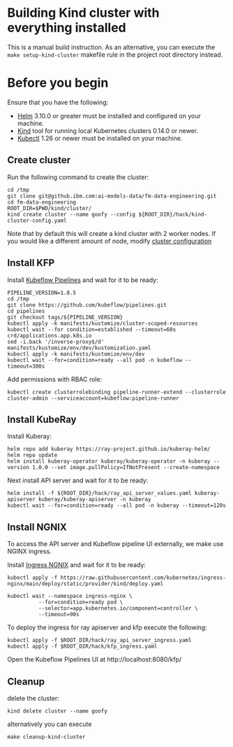 # Building Kind cluster with everything installed

This is a manual build instruction. As an alternative, you can execute the `make setup-kind-cluster` makefile rule in the project root directory instead.

# Before you begin

Ensure that you have the following:

- [Helm](https://helm.sh/) 3.10.0 or greater must be installed and configured on your machine.
- [Kind](https://kind.sigs.k8s.io/) tool for running local Kubernetes clusters 0.14.0 or newer.
- [Kubectl](https://kubernetes.io/docs/tasks/tools/#kubectl) 1.26 or newer must be installed on your machine.


## Create cluster

Run the following command to create the cluster:

```shell
cd /tmp
git clone git@github.ibm.com:ai-models-data/fm-data-engineering.git
cd fm-data-engineering
ROOT_DIR=$PWD/kind/cluster/
kind create cluster --name goofy --config ${ROOT_DIR}/hack/kind-cluster-config.yaml
```

Note that by default this will create a kind cluster with 2 worker nodes. If you would like a different
amount of node, modify [cluster configuration](hack/kind-cluster-config.yaml)

## Install KFP

Install [Kubeflow Pipelines](https://www.kubeflow.org/docs/components/pipelines/v1/installation/standalone-deployment/#deploying-kubeflow-pipelines) and wait for it to be ready:

```shell
PIPELINE_VERSION=1.8.5
cd /tmp
git clone https://github.com/kubeflow/pipelines.git
cd pipelines
git checkout tags/${PIPELINE_VERSION}
kubectl apply -k manifests/kustomize/cluster-scoped-resources
kubectl wait --for condition=established --timeout=60s crd/applications.app.k8s.io
sed -i.back '/inverse-proxy$/d' manifests/kustomize/env/dev/kustomization.yaml
kubectl apply -k manifests/kustomize/env/dev
kubectl wait --for=condition=ready --all pod -n kubeflow --timeout=300s
```
Add permissions with RBAC role:
```shell
kubectl create clusterrolebinding pipeline-runner-extend --clusterrole cluster-admin --serviceaccount=kubeflow:pipeline-runner
```

## Install KubeRay

Install Kuberay:

```shell
helm repo add kuberay https://ray-project.github.io/kuberay-helm/
helm repo update
helm install kuberay-operator kuberay/kuberay-operator -n kuberay --version 1.0.0 --set image.pullPolicy=IfNotPresent --create-namespace 
```

Next install API server and wait for it to be ready:

```shell
helm install -f ${ROOT_DIR}/hack/ray_api_server_values.yaml kuberay-apiserver kuberay/kuberay-apiserver -n kuberay
kubectl wait --for=condition=ready --all pod -n kuberay --timeout=120s
```

## Install NGNIX

To access the API server and Kubeflow pipeline UI externally, we make use NGINX ingress.

Install [Ingress NGNIX](https://kind.sigs.k8s.io/docs/user/ingress/#ingress-nginx) and wait for it to be ready:

```shell
kubectl apply -f https://raw.githubusercontent.com/kubernetes/ingress-nginx/main/deploy/static/provider/kind/deploy.yaml

kubectl wait --namespace ingress-nginx \
          --for=condition=ready pod \
          --selector=app.kubernetes.io/component=controller \
          --timeout=90s
```

To deploy the ingress for ray apiserver and kfp execute the following:
```shell
kubectl apply -f $ROOT_DIR/hack/ray_api_server_ingress.yaml
kubectl apply -f $ROOT_DIR/hack/kfp_ingress.yaml
```

Open the Kubeflow Pipelines UI at  http://localhost:8080/kfp/

## Cleanup

delete the cluster:

```shell
kind delete cluster --name goofy
```

alternatively you can execute

```shell
make cleanup-kind-cluster
```